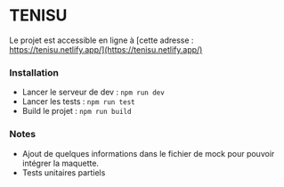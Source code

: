 # TENISU

Le projet est accessible en ligne à [cette adresse : https://tenisu.netlify.app/](https://tenisu.netlify.app/)

### Installation

- Lancer le serveur de dev : `npm run dev`
- Lancer les tests : `npm run test`
- Build le projet : `npm run build`

### Notes

- Ajout de quelques informations dans le fichier de mock pour pouvoir intégrer la maquette.
- Tests unitaires partiels
